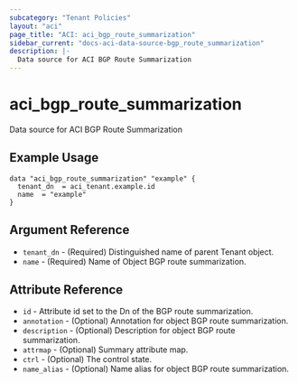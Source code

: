 ```yaml
---
subcategory: "Tenant Policies"
layout: "aci"
page_title: "ACI: aci_bgp_route_summarization"
sidebar_current: "docs-aci-data-source-bgp_route_summarization"
description: |-
  Data source for ACI BGP Route Summarization
---
```


# aci_bgp_route_summarization

Data source for ACI BGP Route Summarization

## Example Usage

```hcl
data "aci_bgp_route_summarization" "example" {
  tenant_dn  = aci_tenant.example.id
  name  = "example"
}
```

## Argument Reference

- `tenant_dn` - (Required) Distinguished name of parent Tenant object.
- `name` - (Required) Name of Object BGP route summarization.

## Attribute Reference

- `id` - Attribute id set to the Dn of the BGP route summarization.
- `annotation` - (Optional) Annotation for object BGP route summarization.
- `description` - (Optional) Description for object BGP route summarization.
- `attrmap` - (Optional) Summary attribute map.
- `ctrl` - (Optional) The control state.
- `name_alias` - (Optional) Name alias for object BGP route summarization.
